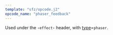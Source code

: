 ```yaml
---
template: "sfz/opcode.j2"
opcode_name: "phaser_feedback"
---
```

Used under the `‹effect›` header, with [type]=`phaser`.

[type]: type.md#phaser
